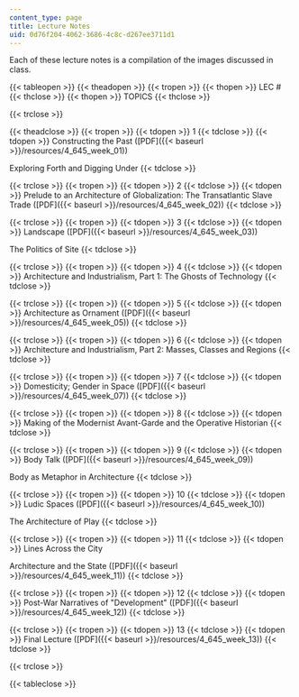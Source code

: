 ```yaml
---
content_type: page
title: Lecture Notes
uid: 0d76f204-4062-3686-4c8c-d267ee3711d1
---
```


Each of these lecture notes is a compilation of the images discussed in class.

{{< tableopen >}}
{{< theadopen >}}
{{< tropen >}}
{{< thopen >}}
LEC #
{{< thclose >}}
{{< thopen >}}
TOPICS
{{< thclose >}}

{{< trclose >}}

{{< theadclose >}}
{{< tropen >}}
{{< tdopen >}}
1
{{< tdclose >}}
{{< tdopen >}}
Constructing the Past ([PDF]({{< baseurl >}}/resources/4_645_week_01))  
  
Exploring Forth and Digging Under
{{< tdclose >}}

{{< trclose >}}
{{< tropen >}}
{{< tdopen >}}
2
{{< tdclose >}}
{{< tdopen >}}
Prelude to an Architecture of Globalization: The Transatlantic Slave Trade ([PDF]({{< baseurl >}}/resources/4_645_week_02))
{{< tdclose >}}

{{< trclose >}}
{{< tropen >}}
{{< tdopen >}}
3
{{< tdclose >}}
{{< tdopen >}}
Landscape ([PDF]({{< baseurl >}}/resources/4_645_week_03))  
  
The Politics of Site
{{< tdclose >}}

{{< trclose >}}
{{< tropen >}}
{{< tdopen >}}
4
{{< tdclose >}}
{{< tdopen >}}
Architecture and Industrialism, Part 1: The Ghosts of Technology
{{< tdclose >}}

{{< trclose >}}
{{< tropen >}}
{{< tdopen >}}
5
{{< tdclose >}}
{{< tdopen >}}
Architecture as Ornament ([PDF]({{< baseurl >}}/resources/4_645_week_05))
{{< tdclose >}}

{{< trclose >}}
{{< tropen >}}
{{< tdopen >}}
6
{{< tdclose >}}
{{< tdopen >}}
Architecture and Industrialism, Part 2: Masses, Classes and Regions
{{< tdclose >}}

{{< trclose >}}
{{< tropen >}}
{{< tdopen >}}
7
{{< tdclose >}}
{{< tdopen >}}
Domesticity; Gender in Space ([PDF]({{< baseurl >}}/resources/4_645_week_07))
{{< tdclose >}}

{{< trclose >}}
{{< tropen >}}
{{< tdopen >}}
8
{{< tdclose >}}
{{< tdopen >}}
Making of the Modernist Avant-Garde and the Operative Historian
{{< tdclose >}}

{{< trclose >}}
{{< tropen >}}
{{< tdopen >}}
9
{{< tdclose >}}
{{< tdopen >}}
Body Talk ([PDF]({{< baseurl >}}/resources/4_645_week_09))  
  
Body as Metaphor in Architecture
{{< tdclose >}}

{{< trclose >}}
{{< tropen >}}
{{< tdopen >}}
10
{{< tdclose >}}
{{< tdopen >}}
Ludic Spaces ([PDF]({{< baseurl >}}/resources/4_645_week_10))  
  
The Architecture of Play
{{< tdclose >}}

{{< trclose >}}
{{< tropen >}}
{{< tdopen >}}
11
{{< tdclose >}}
{{< tdopen >}}
Lines Across the City  
  
Architecture and the State ([PDF]({{< baseurl >}}/resources/4_645_week_11))
{{< tdclose >}}

{{< trclose >}}
{{< tropen >}}
{{< tdopen >}}
12
{{< tdclose >}}
{{< tdopen >}}
Post-War Narratives of "Development" ([PDF]({{< baseurl >}}/resources/4_645_week_12))
{{< tdclose >}}

{{< trclose >}}
{{< tropen >}}
{{< tdopen >}}
13
{{< tdclose >}}
{{< tdopen >}}
Final Lecture ([PDF]({{< baseurl >}}/resources/4_645_week_13))
{{< tdclose >}}

{{< trclose >}}

{{< tableclose >}}
